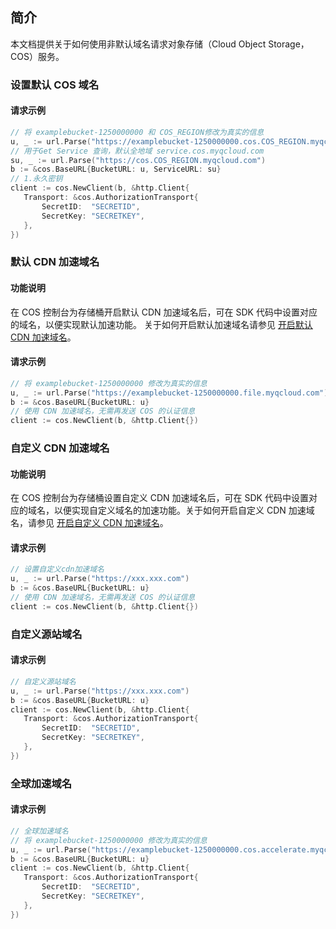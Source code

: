 ## 简介

本文档提供关于如何使用非默认域名请求对象存储（Cloud Object Storage，COS）服务。

### 设置默认 COS 域名

#### 请求示例
```go
// 将 examplebucket-1250000000 和 COS_REGION修改为真实的信息
u, _ := url.Parse("https://examplebucket-1250000000.cos.COS_REGION.myqcloud.com")
// 用于Get Service 查询，默认全地域 service.cos.myqcloud.com
su, _ := url.Parse("https://cos.COS_REGION.myqcloud.com")
b := &cos.BaseURL{BucketURL: u, ServiceURL: su}
// 1.永久密钥
client := cos.NewClient(b, &http.Client{
   Transport: &cos.AuthorizationTransport{
       SecretID:  "SECRETID",
       SecretKey: "SECRETKEY",
   },
})
```

### 默认 CDN 加速域名

#### 功能说明

在 COS 控制台为存储桶开启默认 CDN 加速域名后，可在 SDK 代码中设置对应的域名，以便实现默认加速功能。
关于如何开启默认加速域名请参见 [开启默认 CDN 加速域名](https://cloud.tencent.com/document/product/436/36636)。

#### 请求示例

```go
// 将 examplebucket-1250000000 修改为真实的信息
u, _ := url.Parse("https://examplebucket-1250000000.file.myqcloud.com")
b := &cos.BaseURL{BucketURL: u}
// 使用 CDN 加速域名，无需再发送 COS 的认证信息
client := cos.NewClient(b, &http.Client{})
```

### 自定义 CDN 加速域名

#### 功能说明

在 COS 控制台为存储桶设置自定义 CDN 加速域名后，可在 SDK 代码中设置对应的域名，以便实现自定义域名的加速功能。关于如何开启自定义 CDN 加速域名，请参见 [开启自定义 CDN 加速域名](https://cloud.tencent.com/document/product/436/36637)。

#### 请求示例

```go
// 设置自定义cdn加速域名
u, _ := url.Parse("https://xxx.xxx.com")
b := &cos.BaseURL{BucketURL: u}
// 使用 CDN 加速域名，无需再发送 COS 的认证信息
client := cos.NewClient(b, &http.Client{})
```

### 自定义源站域名

#### 请求示例

```go
// 自定义源站域名
u, _ := url.Parse("https://xxx.xxx.com")
b := &cos.BaseURL{BucketURL: u}
client := cos.NewClient(b, &http.Client{
   Transport: &cos.AuthorizationTransport{
       SecretID:  "SECRETID",
       SecretKey: "SECRETKEY",
   },
})
```

### 全球加速域名

#### 请求示例

```go
// 全球加速域名
// 将 examplebucket-1250000000 修改为真实的信息
u, _ := url.Parse("https://examplebucket-1250000000.cos.accelerate.myqcloud.com")
b := &cos.BaseURL{BucketURL: u}
client := cos.NewClient(b, &http.Client{
   Transport: &cos.AuthorizationTransport{
       SecretID:  "SECRETID",
       SecretKey: "SECRETKEY",
   },
})
```
